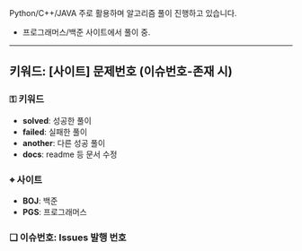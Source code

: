 Python/C++/JAVA 주로 활용하며 알고리즘 풀이 진행하고 있습니다.  

- 프로그래머스/백준 사이트에서 풀이 중.


---

## 키워드: [사이트] 문제번호 (이슈번호-존재 시)


### ⚿ 키워드
- **solved**: 성공한 풀이
- **failed**: 실패한 풀이
- **another**: 다른 성공 풀이
- **docs**: readme 등 문서 수정  

### ⌖ 사이트
- **BOJ**: 백준
- **PGS**: 프로그래머스  

### ❏ 이슈번호: Issues 발행 번호
